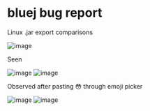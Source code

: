 # bluej bug report

Linux .jar export comparisons

![image](https://user-images.githubusercontent.com/38285861/143616446-48559ce8-4e02-4aaa-ab9b-8df5f276b9e4.png)

Seen

![image](https://user-images.githubusercontent.com/38285861/143617804-29a4e8b0-92b1-4f20-97a4-371ce007cdd2.png)
![image](https://user-images.githubusercontent.com/38285861/143617843-4a9aa7bd-6d35-4438-be10-2c3bca406b59.png)


Observed after pasting 😳 through emoji picker

![image](https://user-images.githubusercontent.com/38285861/143617871-9a43b4ce-1cff-4308-9e2a-71a618e7c910.png)
![image](https://user-images.githubusercontent.com/38285861/143617864-748c0bc4-8eec-4a34-a99f-8522a3be1e0a.png)
